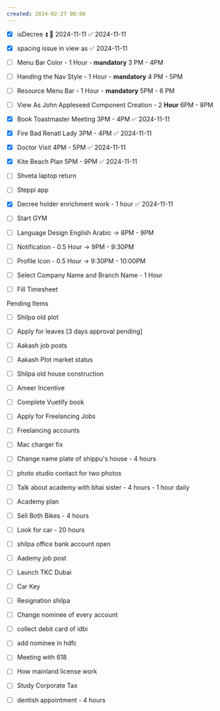 ```yaml
---
created: 2024-02-27 00:08
---
```

- [x] isDecree ⏫ 📅 2024-11-11 ✅ 2024-11-11
- [x] spacing issue in view as ✅ 2024-11-11
- [ ] Menu Bar Color - 1 Hour - **mandatory** 3 PM - 4PM
- [ ] Handlng the Nav Style - 1 Hour - **mandatory** 4 PM - 5PM
- [ ] Resource Menu Bar - 1 Hour - **mandatory** 5PM - 6 PM
- [ ] View As John Appleseed Component Creation -  2 **Hour**  6PM - 8PM
- [x] Book Toastmaster Meeting 3PM - 4PM ✅ 2024-11-11
- [x] Fire Bad Renatl Lady 3PM - 4PM ✅ 2024-11-11
- [x] Doctor Visit 4PM - 5PM ✅ 2024-11-11
- [x] Kite Beach Plan 5PM - 9PM ✅ 2024-11-11
- [ ] Shveta laptop return
- [ ] Steppi app
- [x] Decree holder enrichment work - 1 hour ✅ 2024-11-11
- [ ] Start GYM
- [ ] Language Design English Arabic -> 8PM - 9PM
- [ ] Notification - 0.5 Hour -> 9PM - 9:30PM
- [ ] Profile Icon - 0.5 Hour -> 9:30PM - 10:00PM
- [ ] Select Company Name and Branch Name -  1 Hour
- [ ] Fill Timesheet



Pending Items

- [ ] Shilpa old plot 
- [ ] Apply for leaves [3 days approval pending]
- [ ] Aakash job posts
- [ ] Aakash Plot market status
- [ ] Shilpa old house construction
- [ ] Ameer Incentive
- [ ] Complete Vuetify book
- [ ] Apply for Freelancing Jobs
- [ ] Freelancing accounts
- [ ] Mac charger fix
- [ ] Change name plate of shippu's house - 4 hours
- [ ] photo studio contact for two photos
- [ ] Talk about academy with bhai sister - 4 hours - 1 hour daily
- [ ] Academy plan 
- [ ] Sell Both Bikes - 4 hours
- [ ] Look for car - 20 hours
- [ ] shilpa office bank account open
- [ ] Aademy job post
- [ ] Launch TKC Dubai
- [ ] Car Key 
- [ ] Resignation shilpa
- [ ] Change nominee of every account
- [ ] collect debit card of idbi
- [ ] add nominee in hdfc 
- [ ] Meeting with 618
- [ ] How mainland license work
- [ ] Study Corporate Tax
- [ ] dentish appointment - 4 hours

